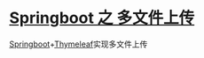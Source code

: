 # [Springboot 之 多文件上传](http://www.zslin.com/web/article/detail/34)

[Springboot](http://www.zslin.com/?cateId=3)+[Thymeleaf](http://www.zslin.com/?cateId=5)实现多文件上传